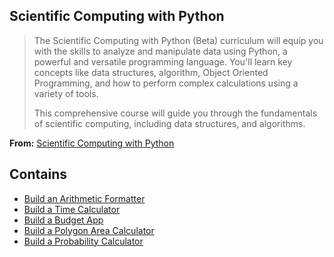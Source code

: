## Scientific Computing with Python

> The Scientific Computing with Python (Beta) curriculum will equip you with the skills to analyze and manipulate data using Python, a powerful and versatile programming language. You'll learn key concepts like data structures, algorithm, Object Oriented Programming, and how to perform complex calculations using a variety of tools.
> 
> This comprehensive course will guide you through the fundamentals of scientific computing, including data structures, and algorithms.

**From:** [Scientific Computing with Python](https://www.freecodecamp.org/learn/scientific-computing-with-python)

## Contains
- [Build an Arithmetic Formatter]()
- [Build a Time Calculator]()
- [Build a Budget App]()
- [Build a Polygon Area Calculator]()
- [Build a Probability Calculator]()
